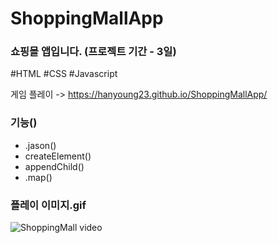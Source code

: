# ShoppingMallApp

### 쇼핑몰 앱입니다. (프로젝트 기간 - 3일)
#HTML #CSS #Javascript

게임 플레이 -> https://hanyoung23.github.io/ShoppingMallApp/

### 기능()
- .jason()
- createElement()
- appendChild()
- .map()

### 플레이 이미지.gif
![ShoppingMall video](https://user-images.githubusercontent.com/67942048/96956829-12091580-1534-11eb-816b-ddc781962b84.gif)
